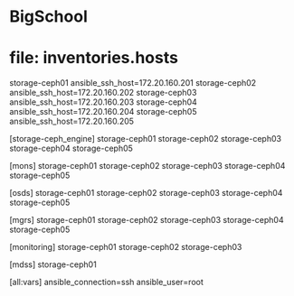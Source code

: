 # BigSchool
# file: inventories.hosts

storage-ceph01 ansible_ssh_host=172.20.160.201
storage-ceph02 ansible_ssh_host=172.20.160.202
storage-ceph03 ansible_ssh_host=172.20.160.203
storage-ceph04 ansible_ssh_host=172.20.160.204
storage-ceph05 ansible_ssh_host=172.20.160.205

[storage-ceph_engine]
storage-ceph01
storage-ceph02
storage-ceph03
storage-ceph04
storage-ceph05


[mons]
storage-ceph01
storage-ceph02
storage-ceph03
storage-ceph04
storage-ceph05

[osds]
storage-ceph01
storage-ceph02
storage-ceph03
storage-ceph04
storage-ceph05

[mgrs]
storage-ceph01
storage-ceph02
storage-ceph03
storage-ceph04
storage-ceph05

[monitoring]
storage-ceph01
storage-ceph02
storage-ceph03

[mdss]
storage-ceph01

[all:vars]
ansible_connection=ssh
ansible_user=root
